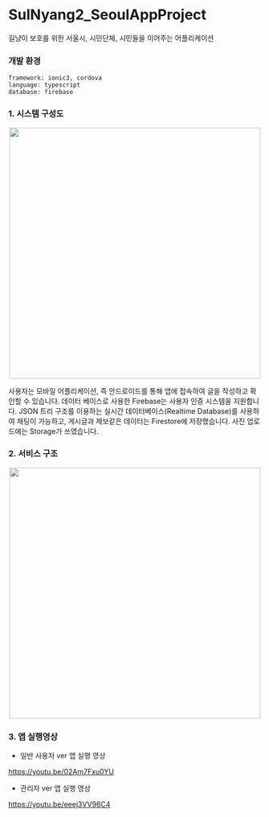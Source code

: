 # SulNyang2_SeoulAppProject
길냥이 보호를 위한 서울시, 시민단체, 시민들을 이어주는 어플리케이션

### 개발 환경
```
framework: ionic3, cordova
language: typescript
database: firebase
```
### 1. 시스템 구성도
<p align="center"><img src="https://user-images.githubusercontent.com/43545606/93047604-d7d86880-f697-11ea-8e36-695d67b1e9e5.png" width="500"></p>

사용자는 모바일 어플리케이션, 즉 안드로이드를 통해 앱에 접속하여 글을 작성하고 확인할 수 있습니다. 
데이터 베이스로 사용한 Firebase는 사용자 인증 시스템을 지원합니다. 
JSON 트리 구조를 이용하는 실시간 데이터베이스(Realtime Database)를 사용하여 채팅이 가능하고, 
게시글과 제보같은 데이터는 Firestore에 저장했습니다. 사진 업로드에는 Storage가 쓰였습니다.

### 2. 서비스 구조

<p align="center"><img src="https://user-images.githubusercontent.com/43545606/93047619-dd35b300-f697-11ea-8821-1c009fc7848b.png" width="500"></p>

### 3. 앱 실행영상

- 일반 사용자 ver 앱 실행 영상

https://youtu.be/02Am7Fxu0YU

- 관리자 ver 앱 실행 영상

https://youtu.be/eeej3VV96C4
